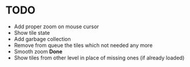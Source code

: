 TODO
====

- Add proper zoom on mouse cursor
- Show tile state
- Add garbage collection
- Remove from queue the tiles which not needed any more
- Smooth zoom **Done**
- Show tiles from other level in place of missing ones (if already loaded)
